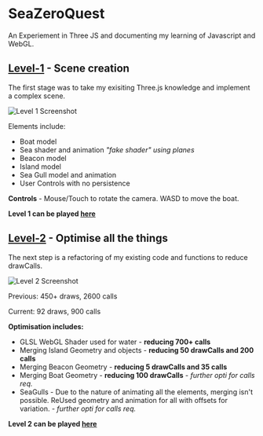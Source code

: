 # SeaZeroQuest
An Experiement in Three JS and documenting my learning of Javascript and WebGL. 

## [Level-1](https://zultanzul.github.io/SeaZeroQuest/Level1) - Scene creation
The first stage was to take my exisiting Three.js knowledge and implement a complex scene.

![Level 1 Screenshot](https://zultanzul.github.io/SeaZeroQuest/resource/screens/level1.png?raw=true "Level 1 Screenshot")

Elements include:
- Boat model
- Sea shader and animation *"fake shader" using planes*
- Beacon model
- Island model
- Sea Gull model and animation
- User Controls with no persistence

**Controls** - 
Mouse/Touch to rotate the camera.
WASD to move the boat.

**Level 1 can be played [here](https://zultanzul.github.io/SeaZeroQuest/Level1)**


## [Level-2](https://zultanzul.github.io/SeaZeroQuest/Level2) - Optimise all the things
The next step is a refactoring of my existing code and functions to reduce drawCalls.

![Level 2 Screenshot](https://zultanzul.github.io/SeaZeroQuest/resource/screens/level2.png?raw=true "Level 2 Screenshot")

Previous: 450+ draws, 2600 calls

Current: 92 draws, 900 calls

**Optimisation includes:**
 - GLSL WebGL Shader used for water - **reducing 700+ calls**
 - Merging Island Geometry and objects - **reducing 50 drawCalls and 200 calls**
 - Merging Beacon Geometry - **reducing 5 drawCalls and 35 calls**
 - Merging Boat Geometry - **reducing 100 drawCalls** - *further opti for calls req.*
 - SeaGulls - Due to the nature of animating all the elements, merging isn't possible. ReUsed geometry and animation for all with offsets for variation. - *further opti for calls req.*


**Level 2 can be played [here](https://zultanzul.github.io/SeaZeroQuest/Level2)**